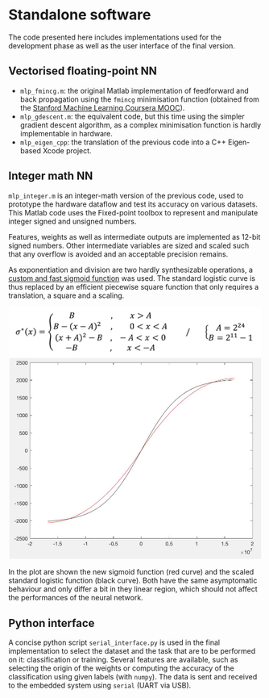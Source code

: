 
# Standalone software

The code presented here includes implementations used for the development phase as well as the user interface of the final version.

## Vectorised floating-point NN

* `mlp_fmincg.m`: the original Matlab implementation of feedforward and back propagation using the `fmincg` minimisation function (obtained from the [Stanford Machine Learning Coursera MOOC](https://www.coursera.org/learn/machine-learning)).
* `mlp_gdescent.m`: the equivalent code, but this time using the simpler gradient descent algorithm, as a complex minimisation function is hardly implementable in hardware.
* `mlp_eigen_cpp`: the translation of the previous code into a C++ Eigen-based Xcode project.

## Integer math NN

`mlp_integer.m` is an integer-math version of the previous code, used to prototype the hardware dataflow and test its accuracy on various datasets. This Matlab code uses the Fixed-point toolbox to represent and manipulate integer signed and unsigned numbers.

Features, weights as well as intermediate outputs are implemented as 12-bit signed numbers. Other intermediate variables are sized and scaled such that any overflow is avoided and an acceptable precision remains.

As exponentiation and division are two hardly synthesizable operations, a [custom and fast sigmoid function](http://sharpneat.sourceforge.net/research/integer-neuralnet/integer-neuralnet.html) was used. The standard logistic curve is thus replaced by an efficient piecewise square function that only requires a translation, a square and a scaling.

<p align="center">
	<img src="../doc/sigmoid_formula.jpg" width="500"/>
	<img src="../doc/sigmoid_plot.jpg" width="500"/>
</p>

In the plot are shown the new sigmoid function (red curve) and the scaled standard logistic function (black curve). Both have the same asymptomatic behaviour and only differ a bit in they linear region, which should not affect the performances of the neural network.


## Python interface

A concise python script `serial_interface.py` is used in the final implementation to select the dataset and the task that are to be performed on it: classification or training. Several features are available, such as selecting the origin of the weights or computing the accuracy of the classification using given labels (with `numpy`).
The data is sent and received to the embedded system using `serial` (UART via USB).